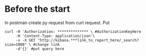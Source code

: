 # Before the start
In postman create py request from curl request. Put
```
curl -H 'Authorization: ************** \ #AuthorizationKeyHere
     -H 'Content-Type: application/json'\
     -v -X GET "http://kibana.***link_to_report_here/_search?size=1000" \ #change link
     -d'{}' #put query here
```
